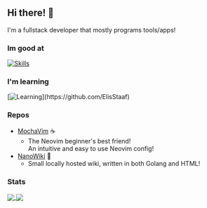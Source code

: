 Hi there! 👋
---------
I'm a fullstack developer that mostly programs tools/apps!

### Im good at
[![Skills](https://skillicons.dev/icons?i=c,go,typescript,javascript,html,css,python,godot,powershell,bash)](https://github.com/ElisStaaf)

### I'm learning
[![Learning](https://skillicons.dev/icons?i=lua,rust,cs,dotnet,cpp,)](https://github.com/ElisStaaf)

### Repos
* [MochaVim](https://github.com/ElisStaaf/MochaVim) ☕
  * The Neovim beginner's best friend!  
    An intuitive and easy to use Neovim config!
* [NanoWiki](https://github.com/ElisStaaf/NanoWiki) 🔎
  * Small locally hosted wiki, written in both
    Golang and HTML!

### Stats
<a href="">
  <img align="center" src="https://github-readme-stats.vercel.app/api?username=ElisStaaf&theme=github_dark&show_icons=true" />
</a>
<a href="">
  <img align="center" src="https://github-readme-stats.vercel.app/api/top-langs/?username=ElisStaaf&theme=github_dark&layout=compact" />
</a>
